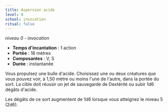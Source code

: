 ```yaml
---
title: Aspersion acide
level: 0
school: invocation
ritual: false
---
```

*niveau 0 - invocation*

- **Temps d'incantation** : 1 action
- **Portée** : 18 mètres
- **Composantes** : V, S
- **Durée** : instantanée

Vous propulsez une bulle d'acide. Choisissez une ou deux créatures que vous pouvez voir, à 1,50 mètre ou moins l'une de l'autre, dans la portée du sort. La cible doit réussir un jet de sauvegarde de Dextérité ou subir 1d6 dégâts d'acide.

Les dégâts de ce sort augmentent de 1d6 lorsque vous atteignez le niveau 5 (2d6).